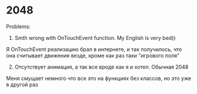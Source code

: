 # 2048
Problems:

1) Smth wrong with OnTouchEvent function.
My English is very bed))

Я OnTouchEvent реализацию брал в интернете, и так получилось, что она считывает движения везде,
кроме как раз таки "игрового поля"

2) Отсутствует анимация, а так все вроде как я и хотел.
Обычная 2048

Меня смущает немного что все это на функциях без классов, но это уже в другой раз
